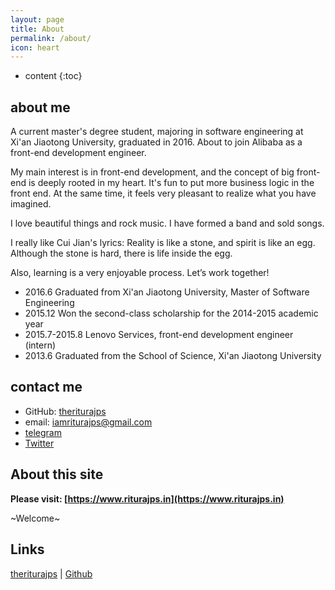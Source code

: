 ```yaml
---
layout: page
title: About
permalink: /about/
icon: heart
---
```


* content
{:toc}

## about me

A current master's degree student, majoring in software engineering at Xi'an Jiaotong University, graduated in 2016. About to join Alibaba as a front-end development engineer.

My main interest is in front-end development, and the concept of big front-end is deeply rooted in my heart. It's fun to put more business logic in the front end. At the same time, it feels very pleasant to realize what you have imagined.

I love beautiful things and rock music. I have formed a band and sold songs.

I really like Cui Jian's lyrics: Reality is like a stone, and spirit is like an egg. Although the stone is hard, there is life inside the egg.

Also, learning is a very enjoyable process. Let’s work together!

* 2016.6 Graduated from Xi'an Jiaotong University, Master of Software Engineering
* 2015.12 Won the second-class scholarship for the 2014-2015 academic year
* 2015.7-2015.8 Lenovo Services, front-end development engineer (intern)
* 2013.6 Graduated from the School of Science, Xi'an Jiaotong University

## contact me

* GitHub: [theriturajps](https://github.com/theriturajps)
* email: iamriturajps@gmail.com
* [telegram](http://t.me/riturajps)
* [Twitter](https://twitter.com/riturajps)

## About this site

**Please visit: [https://www.riturajps.in](https://www.riturajps.in)**

~Welcome~

## Links

[theriturajps](https://github.com/theriturajps) \| [Github](https://github.com/theriturajps)